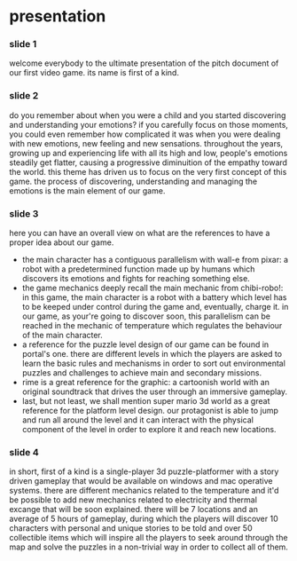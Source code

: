 # presentation

### slide 1
welcome everybody to the ultimate presentation of the pitch document of our first video game. its name is first of a kind.

### slide 2
do you remember about when you were a child and you started discovering and understanding your emotions?
if you carefully focus on those moments, you could even remember how complicated it was when you were dealing with new emotions, new feeling and new sensations.
throughout the years, growing up and experiencing life with all its high and low, people's emotions steadily get flatter, causing a progressive diminuition of
the empathy toward the world. this theme has driven us to focus on the very first concept of this game.
the process of discovering, understanding and managing the emotions is the main element of our game.

### slide 3
here you can have an overall view on what are the references to have a proper idea about our game.

- the main character has a contiguous parallelism with wall-e from pixar: a robot with a predetermined function made up by humans which discovers its emotions and fights for reaching something else.
- the game mechanics deeply recall the main mechanic from chibi-robo!: in this game, the main character is a robot with a battery which level has to be keeped under control during the game and,
eventually, charge it. in our game, as your're going to discover soon, this parallelism can be reached in the mechanic of temperature which regulates the behaviour of the main character.
- a reference for the puzzle level design of our game can be found in portal's one. there are different levels in which the players are asked to learn the basic rules and mechanisms in order
to sort out environmental puzzles and challenges to achieve main and secondary missions.
- rime is a great reference for the graphic: a cartoonish world with an original soundtrack that drives the user through an immersive gameplay.
- last, but not least, we shall mention super mario 3d world as a great reference for the platform level design. our protagonist is able to jump and run all around the level and it can interact with the
physical component of the level in order to explore it and reach new locations.

### slide 4
in short, first of a kind is a single-player 3d puzzle-platformer with a story driven gameplay that would be available on windows and mac operative systems. there are different mechanics related to the temperature
and it'd be possible to add new mechanics related to electricity and thermal excange that will be soon explained.
there will be 7 locations and an average of 5 hours of gameplay, during which the players will discover 10 characters with personal and unique stories to be told and over 50 collectible items which will
inspire all the players to seek around through the map and solve the puzzles in a non-trivial way in order to collect all of them.
